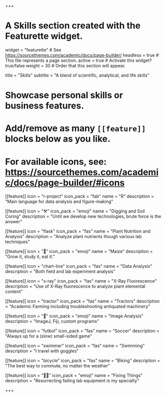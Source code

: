 +++
# A Skills section created with the Featurette widget.
widget = "featurette"  # See https://sourcethemes.com/academic/docs/page-builder/
headless = true  # This file represents a page section.
active = true  # Activate this widget? true/false
weight = 30  # Order that this section will appear.

title = "Skills"
subtitle = "A blend of scientific, analytical, and life skills"

# Showcase personal skills or business features.
#
# Add/remove as many `[[feature]]` blocks below as you like.
#
# For available icons, see: https://sourcethemes.com/academic/docs/page-builder/#icons

[[feature]]
  icon = "r-project"
  icon_pack = "fab"
  name = "R"
  description = "Main language for data analysis and figure-making"

[[feature]]
  icon = ":hammer_and_pick:"
  icon_pack = "emoji"
  name = "Digging and Soil Coring"
  description = "Until we develop new technologies, brute force is the answer"

[[feature]]
  icon = "flask"
  icon_pack = "fas"
  name = "Plant Nutrition and Analysis"
  description = "Analyze plant nutrients though various lab techniques"

[[feature]]
  icon = ":corn:"
  icon_pack = "emoji"
  name = "Maize"
  description = "Grow it, study it, eat it."  

[[feature]]
  icon = "chart-line"
  icon_pack = "fas"
  name = "Data Analysis"
  description = "Both field and lab experiment analysis"

[[feature]]
  icon = "x-ray"
  icon_pack = "fas"
  name = "X-Ray Fluorescence"
  description = "Use of X-Ray fluorescence to analyze plant elemental content"

[[feature]]
  icon = "tractor"
  icon_pack = "fas"
  name = "Tractors"
  description = "Academic Farming including troubleshooting antiquated machinery"    

[[feature]]
  icon = ":microscope:"
  icon_pack = "emoji"
  name = "Image Analysis"
  description = "ImageJ, Fiji, custom programs"

[[feature]]
  icon = "futbol"
  icon_pack = "fas"
  name = "Soccer"
  description = "Always up for a (slow) small-sided game"

[[feature]]
  icon = "swimmer"
  icon_pack = "fas"
  name = "Swimming"
  description = "I travel with goggles"

[[feature]]
  icon = "bicycle"
  icon_pack = "fas"
  name = "Biking"
  description = "The best way to commute, no matter the weather"

[[feature]]
  icon = ":woman_mechanic:"
  icon_pack = "emoji"
  name = "Fixing Things"
  description = "Resurrecting failing lab equipment is my specialty"

+++
